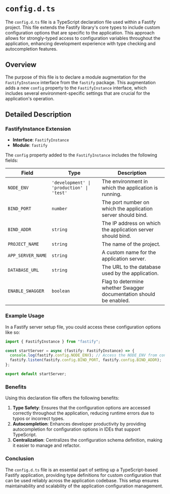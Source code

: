 # `config.d.ts`

The `config.d.ts` file is a TypeScript declaration file used within a Fastify project. This file extends the Fastify library's core types to include custom configuration options that are specific to the application. This approach allows for strongly-typed access to configuration variables throughout the application, enhancing development experience with type checking and autocompletion features.

## Overview

The purpose of this file is to declare a module augmentation for the `FastifyInstance` interface from the `fastify` package. This augmentation adds a new `config` property to the `FastifyInstance` interface, which includes several environment-specific settings that are crucial for the application's operation.

## Detailed Description

### FastifyInstance Extension

- **Interface**: `FastifyInstance`
- **Module**: `fastify`

The `config` property added to the `FastifyInstance` includes the following fields:

| Field             | Type                                      | Description                                                        |
| ----------------- | ----------------------------------------- | ------------------------------------------------------------------ |
| `NODE_ENV`        | `'development' \| 'production' \| 'test'` | The environment in which the application is running.               |
| `BIND_PORT`       | `number`                                  | The port number on which the application server should bind.       |
| `BIND_ADDR`       | `string`                                  | The IP address on which the application server should bind.        |
| `PROJECT_NAME`    | `string`                                  | The name of the project.                                           |
| `APP_SERVER_NAME` | `string`                                  | A custom name for the application server.                          |
| `DATABASE_URL`    | `string`                                  | The URL to the database used by the application.                   |
| `ENABLE_SWAGGER`  | `boolean`                                 | Flag to determine whether Swagger documentation should be enabled. |

### Example Usage

In a Fastify server setup file, you could access these configuration options like so:

```typescript
import { FastifyInstance } from "fastify";

const startServer = async (fastify: FastifyInstance) => {
  console.log(fastify.config.NODE_ENV); // Access the NODE_ENV from config
  fastify.listen(fastify.config.BIND_PORT, fastify.config.BIND_ADDR);
};

export default startServer;
```

### Benefits

Using this declaration file offers the following benefits:

1. **Type Safety**: Ensures that the configuration options are accessed correctly throughout the application, reducing runtime errors due to typos or incorrect types.
2. **Autocompletion**: Enhances developer productivity by providing autocompletion for configuration options in IDEs that support TypeScript.
3. **Centralization**: Centralizes the configuration schema definition, making it easier to manage and refactor.

### Conclusion

The `config.d.ts` file is an essential part of setting up a TypeScript-based Fastify application, providing type definitions for custom configuration that can be used reliably across the application codebase. This setup ensures maintainability and scalability of the application configuration management.
